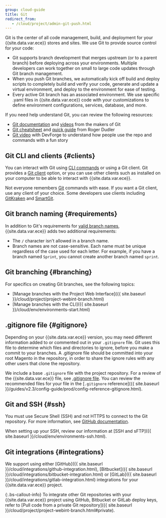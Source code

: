 ```yaml
---
group: cloud-guide
title: Git
redirect_from:
   - /cloud/project/admin-git-push.html
---
```


Git is the center of all code management, build, and deployment for your {{site.data.var.ece}} stores and sites. We use Git to provide source control for your code:

*  Git supports branch development that merges upstream (or to a parent branch) before deploying across your environments. Multiple developers can work together on small to large code updates through Git branch management.
*  When you push Git branches, we automatically kick off build and deploy scripts to completely build and verify your code, generate and update a virtual environment, and deploy to the environment for ease of testing.
*  Every active Git branch has an associated environment. We use specific .yaml files in {{site.data.var.ece}} code with your customizations to define environment configurations, services, database, and more.

If you need help understand Git, you can review the following resources:

*  [Git documentation](https://git-scm.com/documentation) and [videos](https://git-scm.com/videos) from the makers of Git
*  [Git cheatsheet](http://rogerdudler.github.io/git-guide/files/git_cheat_sheet.pdf) and [quick guide](http://rogerdudler.github.io/git-guide/) from Roger Dudler
*  [Git video](https://www.youtube.com/watch?v=8KCQe9Pm1kg) with DevForge to understand how people use the repo and commands with a fun story

## Git CLI and clients {#clients}
You can interact with Git using [CLI commands](https://git-scm.com/documentation) or using a Git client. Git provides a [Git client](https://git-scm.com/downloads) option, or you can use other clients such as installed on your computer to be able to interact with {{site.data.var.ece}}.

Not everyone remembers [Git](https://git-scm.com/docs) commands with ease. If you want a Git client, use any client of your choice. Some developers use clients including [GitKraken](https://www.gitkraken.com/) and [SmartGit](https://www.syntevo.com/smartgit/).

## Git branch naming {#requirements}

In addition to Git's requirements for [valid branch names](https://www.kernel.org/pub/software/scm/git/docs/git-check-ref-format.html), {{site.data.var.ece}} adds two additional requirements:

*  The `/` character isn't allowed in a branch name.
*  Branch names are not case-sensitive. Each name must be unique regardless of the case used for each letter. For example, if you have a branch named `Sprint`, you cannot create another branch named `sprint`.

## Git branching {#branching}

For specifics on creating Git branches, see the following topics:

*  [Manage branches with the Project Web Interface]({{ site.baseurl }}/cloud/project/project-webint-branch.html)
*  [Manage branches with the CLI]({{ site.baseurl }}/cloud/env/environments-start.html)

## .gitignore file {#gitignore}
Depending on your {{site.data.var.ece}} version, you may need different information added to or commented out in your `.gitignore` file. Git uses this file to determine which files and directories to ignore, before you make a commit to your branches. A .gitignore file should be committed into your root Magento in the repository, in order to share the ignore rules with any other users that clone the repository.

We include a base `.gitignore` file with the project repository. For a review of the {{site.data.var.ece}} file, see [.gitignore file](https://github.com/magento/magento-cloud/blob/master/.gitignore). You can review the recommended files for your file in the [`.gitignore` reference]({{ site.baseurl }}/guides/v2.3/config-guide/prod/config-reference-gitignore.html).

## Git and SSH {#ssh}

You must use Secure Shell (SSH) and not HTTPS to connect to the Git repository. For more information, see [GitHub documentation](https://help.github.com/articles/generating-an-ssh-key).

When setting up your SSH, review our information at [SSH and sFTP]({{ site.baseurl }}/cloud/env/environments-ssh.html).

## Git integrations {#integrations}

We support using either [GitHub]({{ site.baseurl }}/cloud/integrations/github-integration.html), [Bitbucket]({{ site.baseurl }}/cloud/integrations/bitbucket-integration.html) or [GitLab]({{ site.baseurl }}/cloud/integrations/gitlab-integration.html) integrations for your {{site.data.var.ece}} project.

 {:.bs-callout-info}
To integrate other Git repositories with your {{site.data.var.ece}} project using GitHub, Bitbucket or GitLab deploy keys, refer to [Pull code from a private Git repository]({{ site.baseurl }}/cloud/project/project-webint-branch.html#private).
